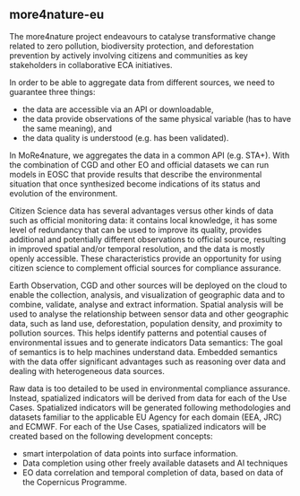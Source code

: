 ## more4nature-eu
The more4nature project endeavours to catalyse transformative change  related to zero pollution, biodiversity protection, and deforestation prevention by actively involving citizens and communities as key stakeholders in collaborative ECA initiatives. 

In order to be able to aggregate data from different sources, we need to guarantee three things: 

* the data are accessible via an API or downloadable, 
* the data provide observations of the same physical variable (has to have the same meaning), and 
* the data quality is understood (e.g. has been validated). 

In MoRe4nature, we aggregates the data in a common API (e.g. STA+). With the combination of CGD and other EO and official datasets we can run models in EOSC that provide results that describe the environmental situation that once synthesized become indications of its status and evolution of the environment.

Citizen Science data has several advantages versus other kinds of data such as 
official monitoring data: it contains local knowledge, it has some level of redundancy that can be used to improve its 
quality, provides additional and potentially different observations to official source, resulting in improved spatial 
and/or temporal resolution, and the data is mostly openly accessible. These characteristics provide an opportunity for 
using citizen science to complement official sources for compliance assurance.

Earth Observation, CGD and other sources will be deployed on the cloud to enable the collection, analysis, and visualization of geographic data and to 
combine, validate, analyse and extract information. Spatial analysis will be used to analyse the relationship between 
sensor data and other geographic data, such as land use, deforestation, population density, and proximity to pollution 
sources. This helps identify patterns and potential causes of environmental issues and to generate indicators 
Data semantics: The goal of semantics is to help machines understand data. Embedded semantics with the data offer significant 
advantages such as reasoning over data and dealing with heterogeneous data sources. 
  
Raw data is too detailed to be used in 
environmental compliance assurance. Instead, spatialized indicators will be derived from data for each of the Use 
Cases. Spatialized indicators will be generated following methodologies and datasets familiar to the applicable EU 
Agency for each domain (EEA, JRC) and ECMWF. For each of the Use Cases, spatialized indicators will be created 
based on the following development concepts: 
* smart interpolation of data points into surface information.
* Data completion using other freely available datasets and AI techniques 
* EO data correlation and temporal completion of data, based on data of the Copernicus Programme.
